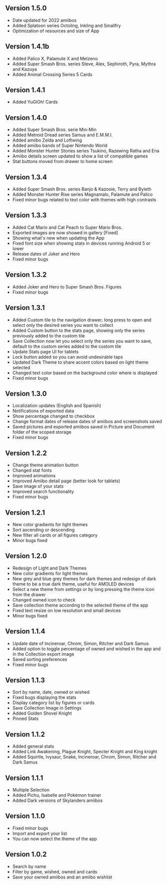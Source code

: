 ## Version 1.5.0
- Date updated for 2022 amiibos
- Added Splatoon series Octoling, Inkling and Smallfry
- Optimization of resources and size of App

## Version 1.4.1b
- Added Palico X, Palamute X and Melzeno
- Added Super Smash Bros. series Steve, Alex, Sephiroth, Pyra, Mythra and Kazuya
- Added Animal Crossing Series 5 Cards

## Version 1.4.1
- Added YuGiOh! Cards

## Version 1.4.0
- Added Super Smash Bros. serie Min-Min
- Added Metroid Dread series Samus and E.M.M.I.
- Added amiibo Zelda and Loftwing
- Added amiibo bands of Super Nintendo World
- Added Monster Hunter Stories series Tsukino, Razewing Ratha and Ena
- Amiibo details screen updated to show a list of compatible games
- Stat buttons moved from drawer to home screen

## Version 1.3.4
- Added Super Smash Bros. series Banjo & Kazooie, Terry and Byleth
- Added Monster Hunter Rise series Magnamalo, Palamute and Palico
- Fixed minor bugs related to text color with themes with high contrasts

## Version 1.3.3
- Added Cat Mario and Cat Peach to Super Mario Bros.
- Exported images are now showed in gallery [Fixed]
- Showing what's new when updating the App
- Fixed font size when showing stats in devices running Android 5 or lower
- Release dates of Joker and Hero
- Fixed minor bugs

## Version 1.3.2
- Added Joker and Hero to Super Smash Bros. Figures
- Fixed minor bugs

## Version 1.3.1
- Added Custom tile to the navigation drawer, long press to open and select only the desired series you want to collect
- Added Custom button to the stats page, showing only the series previously added to the custom tile
- Save Collection now let you select only the series you want to save, default to the custom series added to the custom tile
- Update Stats page UI for tablets
- Lock button added so you can avoid undesirable taps
- Updated Dark Theme to share accent colors based on light theme selected
- Changed text color based on the background color where is displayed
- Fixed minor bugs

## Version 1.3.0
- Localization updates (English and Spanish)
- Notifications of exported data
- Show percentage changed to checkbox
- Change format dates of release dates of amiibos and screenshots saved
- Saved pictures and exported amiibos saved in Picture and Document folder of the scoped storage
- Fixed minor bugs

## Version 1.2.2
- Change theme animation button
- Changed stat fonts
- Improved animations
- Improved Amiibo detail page (better look for tablets)
- Save image of your stats
- Improved search functionality
- Fixed minor bugs

## Version 1.2.1
- New color gradients for light themes
- Sort ascending or descending
- New filter all cards or all figures category
- Minor bugs fixed

## Version 1.2.0
- Redesign of Light and Dark Themes
- New color gradients for light themes
- New grey and blue grey themes for dark themes and redesign of dark theme to be a true dark theme, useful for AMOLED devices
- Select a new theme from settings or by long pressing the theme icon from the drawer
- Changed owned icon to check
- Save collection theme according to the selected theme of the app
- Fixed text resize on low resolution and small devices
- Minor bugs fixed  

## Version 1.1.4
- Update date of Incineroar, Chrom, Simon, Ritcher and Dark Samus
- Added option to toggle percentage of owned and wished in the app and in the Collection export image
- Saved sorting preferences
- Fixed minor bugs  

## Version 1.1.3
- Sort by name, date, owned or wished
- Fixed bugs displaying the stats
- Display category list by figures or cards
- Save Collection Image in Settings
- Added Golden Shovel Knight
- Pinned Stats  

## Version 1.1.2
- Added general stats
- Added Link Awakening, Plague Knight, Specter Knight and King knight
- Added Squirtle, Ivysaur, Snake, Incineroar, Chrom, Simon, Ritcher and Dark Samus  

## Version 1.1.1
- Multiple Selection
- Added Pichu, Isabelle and Pokémon trainer
- Added Dark versions of Skylanders amiibos  

## Version 1.1.0
- Fixed minor bugs
- Import and export your list
- You can now select the theme of the app

## Version 1.0.2
- Search by name
- Filter by game, wished, owned and cards
- Save your owned amiibos and an amiibo wishlist